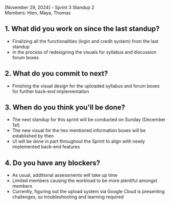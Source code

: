 [November 29, 2024] - Sprint 3 Standup 2 <br>
Members: Hien, Maya, Thomas <br>

## 1. What did you work on since the last standup?
- Finalizing all the functionalities (login and credit system) from the last standup <br>
- In the process of redesigning the visuals for syllabus and discussion forum boxes <br>

## 2. What do you commit to next?
- Finishing the visual design for the uploaded syllabus and forum boxes for further back-end implementation <br>

## 3. When do you think you'll be done?
- The next standup for this sprint will be conducted on Sunday (December 1st) <br>
- The new visual for the two mentioned information boxes will be established by then <br>
- UI will be done in part throughout the Sprint to align with newly implemented back-end features <br>

## 4. Do you have any blockers?
- As usual, additional assessments will take up time <br>
- Limited members causing the workload to be more plentiful amongst members <br>
- Currently, figuring out the upload system via Google Cloud is presenting challenges, so troubleshooting and learning required <br>
